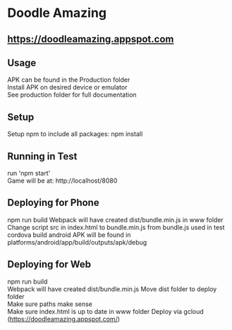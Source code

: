 # Doodle Amazing

## https://doodleamazing.appspot.com

## Usage 
APK can be found in the Production folder  
Install APK on desired device or emulator  
See production folder for full documentation 

## Setup
Setup npm to include all packages:
npm install

## Running in Test
run 'npm start'  
Game will be at: http://localhost/8080   

## Deploying for Phone
npm run build
Webpack will have created dist/bundle.min.js in www folder
Change script src in index.html to bundle.min.js from bundle.js used in test
cordova build android
APK will be found in platforms/android/app/build/outputs/apk/debug

## Deploying for Web
npm run build  
Webpack will have created dist/bundle.min.js 
Move dist folder to deploy folder  
Make sure paths make sense  
Make sure index.html is up to date in www folder
Deploy via gcloud (https://doodleamazing.appspot.com/)

